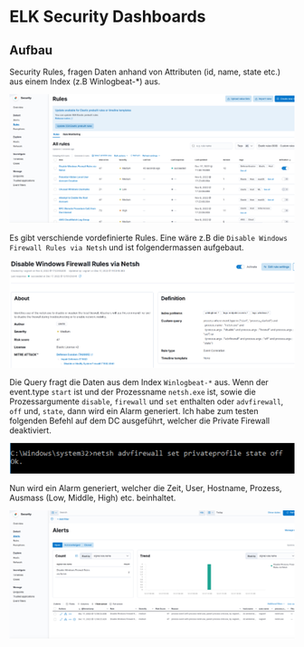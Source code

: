 # ELK Security Dashboards

## Aufbau

Security Rules, fragen Daten anhand von Attributen (id, name, state etc.) aus einem Index (z.B Winlogbeat-*) aus.

![rules](rules.png)

Es gibt verschiende vordefinierte Rules. Eine wäre z.B die ```Disable Windows Firewall Rules via Netsh``` und ist folgendermassen aufgebaut.

![firewall-rule](firewall-rule.png)

Die Query fragt die Daten aus dem Index ```Winlogbeat-*``` aus. Wenn der event.type ```start``` ist und der Prozessname ```netsh.exe``` ist, sowie die Prozessargumente ```disable```, ```firewall``` und ```set``` enthalten oder ```advfirewall```, ```off``` und, ```state```, dann wird ein Alarm generiert. Ich habe zum testen folgenden Befehl auf dem DC ausgeführt, welcher die Private Firewall deaktiviert.

![firewall-off](firewall-off.png)

Nun wird ein Alarm generiert, welcher die Zeit, User, Hostname, Prozess, Ausmass (Low, Middle, High) etc. beinhaltet.

![alert](alerts.png)

